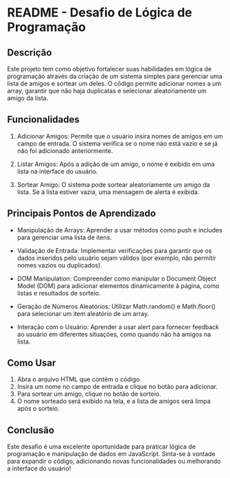 # README - Desafio de Lógica de Programação

## Descrição

Este projeto tem como objetivo fortalecer suas habilidades em lógica de programação através da criação de um sistema simples para gerenciar uma lista de amigos e sortear um deles. O código permite adicionar nomes a um array, garantir que não haja duplicatas e selecionar aleatoriamente um amigo da lista.

## Funcionalidades

1. Adicionar Amigos: Permite que o usuário insira nomes de amigos em um campo de entrada. O sistema verifica se o nome não está vazio e se já não foi adicionado anteriormente.

2. Listar Amigos: Após a adição de um amigo, o nome é exibido em uma lista na interface do usuário.

3. Sortear Amigo: O sistema pode sortear aleatoriamente um amigo da lista. Se a lista estiver vazia, uma mensagem de alerta é exibida.

## Principais Pontos de Aprendizado

- Manipulação de Arrays: Aprender a usar métodos como
push
e
includes
para gerenciar uma lista de itens.

- Validação de Entrada: Implementar verificações para garantir que os dados inseridos pelo usuário sejam válidos (por exemplo, não permitir nomes vazios ou duplicados).

- DOM Manipulation: Compreender como manipular o Document Object Model (DOM) para adicionar elementos dinamicamente à página, como listas e resultados de sorteio.

- Geração de Números Aleatórios: Utilizar
Math.random()
e
Math.floor()
para selecionar um item aleatório de um array.

- Interação com o Usuário: Aprender a usar
alert
para fornecer feedback ao usuário em diferentes situações, como quando não há amigos na lista.

## Como Usar

1. Abra o arquivo HTML que contém o código.
2. Insira um nome no campo de entrada e clique no botão para adicionar.
3. Para sortear um amigo, clique no botão de sorteio.
4. O nome sorteado será exibido na tela, e a lista de amigos será limpa após o sorteio.

## Conclusão

Este desafio é uma excelente oportunidade para praticar lógica de programação e manipulação de dados em JavaScript. Sinta-se à vontade para expandir o código, adicionando novas funcionalidades ou melhorando a interface do usuário!
